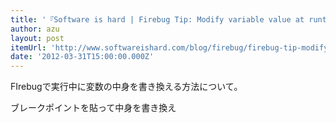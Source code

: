 ```yaml
---
title: '『Software is hard | Firebug Tip: Modify variable value at runtime』'
author: azu
layout: post
itemUrl: 'http://www.softwareishard.com/blog/firebug/firebug-tip-modify-variable-value-at-runtime/'
date: '2012-03-31T15:00:00.000Z'
---
```

FIrebugで実行中に変数の中身を書き換える方法について。

ブレークポイントを貼って中身を書き換え
